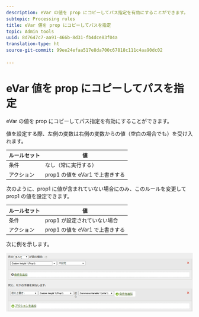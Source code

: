 ```yaml
---
description: eVar の値を prop にコピーしてパス指定を有効にすることができます。
subtopic: Processing rules
title: eVar 値を prop にコピーしてパスを指定
topic: Admin tools
uuid: 8d7647c7-aa91-466b-8d31-fb4dce83f04a
translation-type: ht
source-git-commit: 99ee24efaa517e8da700c67818c111c4aa90dc02

---
```



# eVar 値を prop にコピーしてパスを指定

eVar の値を prop にコピーしてパス指定を有効にすることができます。

値を設定する際、左側の変数は右側の変数からの値（空白の場合でも）を受け入れます。

| ルールセット | 値 |
|---|---|
| 条件 | なし（常に実行する） |
| アクション | prop1 の値を eVar1 で上書きする |

次のように、prop1 に値が含まれていない場合にのみ、このルールを変更して prop1 の値を設定できます。

| ルールセット | 値 |
|---|---|
| 条件 | prop1 が設定されていない場合 |
| アクション | prop1 の値を eVar1 で上書きする |

次に例を示します。

![](assets/overwrite-empty-prop.png)


